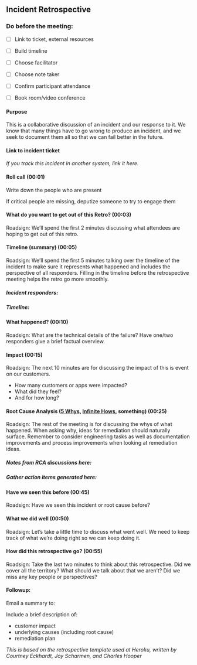 ## Incident Retrospective

### Do before the meeting:
* [ ] Link to ticket, external resources
* [ ] Build timeline
* [ ] Choose facilitator
* [ ] Choose note taker
* [ ] Confirm participant attendance
* [ ] Book room/video conference


#### Purpose
This is a collaborative discussion of an incident and our response to it. We know that many things have to go wrong to produce an incident, and we seek to document them all so that we can fail better in the future.


#### Link to incident ticket 
*If you track this incident in another system, link it here.*


#### Roll call (00:01)
Write down the people who are present

If critical people are missing, deputize someone to try to engage them


#### What do you want to get out of this Retro? (00:03)
Roadsign: We’ll spend the first 2 minutes discussing what attendees are hoping to get out of this retro.


#### Timeline (summary) (00:05)
Roadsign: We’ll spend the first 5 minutes talking over the timeline of the incident to make sure it represents what happened and includes the perspective of all responders.
Filling in the timeline before the retrospective meeting helps the retro go more smoothly.


##### Incident responders:


##### Timeline:


#### What happened? (00:10)
Roadsign: What are the technical details of the failure? Have one/two responders give a brief factual overview.


#### Impact (00:15)
Roadsign: The next 10 minutes are for discussing the impact of this is event on our customers.

* How many customers or apps were impacted?
* What did they feel?
* And for how long?


#### Root Cause Analysis ([5 Whys](https://en.m.wikipedia.org/wiki/5_Whys), [Infinite Hows](https://www.oreilly.com/ideas/the-infinite-hows), something) (00:25)
Roadsign: The rest of the meeting is for discussing the whys of what happened.  When asking why, ideas for remediation should naturally surface.  Remember to consider engineering tasks as well as documentation improvements and process improvements when looking at remediation ideas.  

##### Notes from RCA discussions here:


##### Gather action items generated here:


#### Have we seen this before (00:45)
Roadsign: Have we seen this incident or root cause before?


#### What we did well (00:50)
Roadsign: Let’s take a little time to discuss what went well.  We need to keep track of what we’re doing right so we can keep doing it.


#### How did this retrospective go? (00:55)
Roadsign: Take the last two minutes to think about this retrospective.  Did we cover all the territory?  What should we talk about that we aren’t?  Did we miss any key people or perspectives?


#### Followup:
Email a summary to: <your group>

Include a brief description of:
* customer impact
* underlying causes (including root cause)
* remediation plan


*This is based on the retrospective template used at Heroku, written by Courtney Eckhardt, Joy Scharmen, and Charles Hooper*
